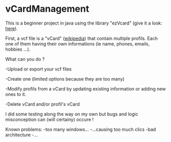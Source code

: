 # vCardManagement


This is a beginner project in java using the library "ezVcard" (give it a look: <a href="https://github.com/mangstadt/ez-vcard">here</a>). 


First, a vcf file is a "vCard" (<a href="https://en.wikipedia.org/wiki/VCard">wikipedia</a>) that contain multiple profils. Each one of them having their own informations (ie name, phones, emails, hobbies ...).

What can you do ?


-Upload or export your vcf files

-Create one (limited options because they are too many)

-Modify profils from a vCard by updating existing information or adding new ones to it.

-Delete vCard and/or profil's vCard


I did some testing along the way on my own but bugs and logic misconception can (will certainy) occure !

Known problems:
-too many windows...
-...causing too much clics
-bad architecture
-...
